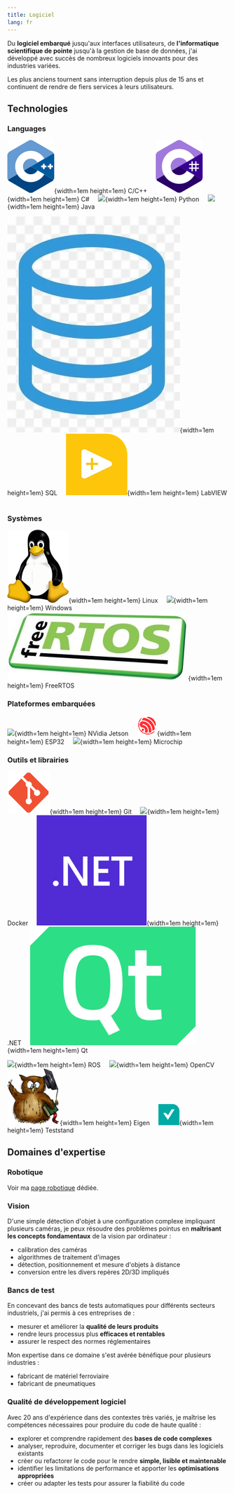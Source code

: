 ```yaml
---
title: Logiciel
lang: fr
---
```


Du __logiciel embarqué__ jusqu'aux interfaces utilisateurs,
de __l'informatique scientifique de pointe__ jusqu'à la gestion de base de données,
j'ai développé avec succès de nombreux logiciels innovants pour des industries variées.

Les plus anciens tournent sans interruption depuis plus de 15 ans
et continuent de rendre de fiers services à leurs utilisateurs.

## Technologies

### Languages

![](images/cpp.png){width=1em height=1em} C/C++ &nbsp; &nbsp;
![](images/csharp.png){width=1em height=1em} C# &nbsp; &nbsp;
![](images/python.ico){width=1em height=1em} Python &nbsp; &nbsp;
![](images/java.ico){width=1em height=1em} Java &nbsp; &nbsp;

![](images/sql.webp){width=1em height=1em} SQL &nbsp; &nbsp;
![](images/labview.webp){width=1em height=1em} LabVIEW &nbsp; &nbsp;

### Systèmes

![](images/linux.png){width=1em height=1em} Linux &nbsp; &nbsp;
![](images/windows.ico){width=1em height=1em} Windows &nbsp; &nbsp;
![](images/freertos.png){width=1em height=1em} FreeRTOS &nbsp; &nbsp;

### Plateformes embarquées

![](images/nvidia.ico){width=1em height=1em} NVidia Jetson &nbsp; &nbsp;
![](images/espressif.png){width=1em height=1em} ESP32 &nbsp; &nbsp;
![](images/microchip.ico){width=1em height=1em} Microchip &nbsp; &nbsp;

### Outils et librairies

![](images/git.png){width=1em height=1em} Git  &nbsp; &nbsp;
![](images/docker.ico){width=1em height=1em} Docker  &nbsp; &nbsp;
![](images/dotnet.png){width=1em height=1em} .NET  &nbsp; &nbsp;
![](images/qt.png){width=1em height=1em} Qt  &nbsp; &nbsp;

![](images/ros.ico){width=1em height=1em} ROS  &nbsp; &nbsp;
![](images/opencv.ico){width=1em height=1em} OpenCV  &nbsp; &nbsp;
![](images/eigen.png){width=1em height=1em} Eigen  &nbsp; &nbsp;
![](images/teststand.png){width=1em height=1em} Teststand  &nbsp; &nbsp;

## Domaines d'expertise

### Robotique

Voir ma [page robotique](./robotics-fr.html) dédiée.

### Vision

D'une simple détection d'objet à une configuration complexe impliquant plusieurs caméras,
je peux résoudre des problèmes pointus en __maîtrisant les concepts fondamentaux__
de la vision par ordinateur :

* calibration des caméras
* algorithmes de traitement d'images
* détection, positionnement et mesure d'objets à distance
* conversion entre les divers repères 2D/3D impliqués

### Bancs de test

En concevant des bancs de tests automatiques pour différents secteurs industriels,
j'ai permis à ces entreprises de :

* mesurer et améliorer la __qualité de leurs produits__
* rendre leurs processus plus __efficaces et rentables__
* assurer le respect des normes réglementaires

Mon expertise dans ce domaine s'est avérée bénéfique pour plusieurs industries :

* fabricant de matériel ferroviaire
* fabricant de pneumatiques

### Qualité de développement logiciel

Avec 20 ans d'expérience dans des contextes très variés,
je maîtrise les compétences nécessaires pour produire du code de haute qualité :

* explorer et comprendre rapidement des __bases de code complexes__
* analyser, reproduire, documenter et corriger les bugs dans les logiciels existants
* créer ou refactorer le code pour le rendre __simple, lisible et maintenable__
* identifier les limitations de performance et apporter les __optimisations appropriées__
* créer ou adapter les tests pour assurer la fiabilité du code
